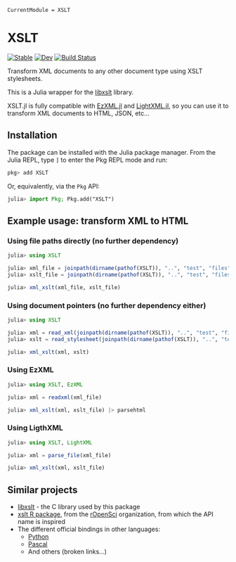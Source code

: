 ```@meta
CurrentModule = XSLT
```

# XSLT

[![Stable](https://img.shields.io/badge/docs-stable-blue.svg)](https://VEZY.github.io/XSLT.jl/stable/)
[![Dev](https://img.shields.io/badge/docs-dev-blue.svg)](https://VEZY.github.io/XSLT.jl/dev/)
[![Build Status](https://github.com/VEZY/XSLT.jl/actions/workflows/CI.yml/badge.svg?branch=main)](https://github.com/VEZY/XSLT.jl/actions/workflows/CI.yml?query=branch%3Amain)

Transform XML documents to any other document type using XSLT stylesheets.

This is a Julia wrapper for the [libxslt](http://xmlsoft.org/libxslt/) library. 

XSLT.jl is fully compatible with [EzXML.jl](https://github.com/JuliaIO/EzXML.jl) and [LightXML.jl](https://github.com/JuliaIO/LightXML.jl), so you can use it to transform XML documents to HTML, JSON, etc...

## Installation

The package can be installed with the Julia package manager. From the Julia REPL, type `]` to enter the Pkg REPL mode and run:

```julia
pkg> add XSLT
```

Or, equivalently, via the `Pkg` API:

```julia
julia> import Pkg; Pkg.add("XSLT")
```

## Example usage: transform XML to HTML

### Using file paths directly (no further dependency)

```julia
julia> using XSLT

julia> xml_file = joinpath(dirname(pathof(XSLT)), "..", "test", "files", "cd_catalog.xml")
julia> xslt_file = joinpath(dirname(pathof(XSLT)), "..", "test", "files", "cd_catalog.xsl")

julia> xml_xslt(xml_file, xslt_file)
```

### Using document pointers (no further dependency either)

```julia
julia> using XSLT

julia> xml = read_xml(joinpath(dirname(pathof(XSLT)), "..", "test", "files", "cd_catalog.xml"))
julia> xslt = read_stylesheet(joinpath(dirname(pathof(XSLT)), "..", "test", "files", "cd_catalog.xsl"))

julia> xml_xslt(xml, xslt)
```

### Using EzXML

```julia
julia> using XSLT, EzXML

julia> xml = readxml(xml_file)

julia> xml_xslt(xml, xslt_file) |> parsehtml
```

### Using LigthXML

```julia
julia> using XSLT, LightXML

julia> xml = parse_file(xml_file)

julia> xml_xslt(xml, xslt_file)
```

## Similar projects

- [libxslt](http://xmlsoft.org/libxslt/) - the C library used by this package
- [xslt R package](https://github.com/ropensci/xslt), from the [rOpenSci](https://ropensci.org/) organization, from which the API name is inspired
- The different official bindings in other languages:
  - [Python](http://xmlsoft.org/xslt/python.html)
  - [Pascal](https://sourceforge.net/projects/libxml2-pas/)
  - And others (broken links...)
